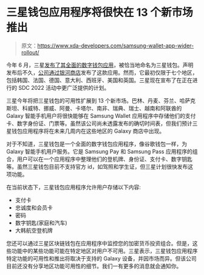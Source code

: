 # 三星钱包应用程序将很快在 13 个新市场推出

> 原文：<https://www.xda-developers.com/samsung-wallet-app-wider-rollout/>

今年 6 月，三星[发布了其全面的数字钱包应用](https://www.xda-developers.com/samsung-wallet-launch/)，被恰当地命名为三星钱包。声明发布后不久，[公司通过银河商店](https://www.xda-developers.com/samsung-wallet-now-available-galaxy-store/)发布了这款应用。然而，它最初仅限于七个地区，包括韩国、法国、德国、意大利、西班牙、美国和英国。三星现在宣布了在正在进行的 SDC 2022 活动中更广泛提供的计划。

三星今年将把三星钱包的可用性扩展到 13 个新市场。巴林、丹麦、芬兰、哈萨克斯坦、科威特、挪威、阿曼、卡塔尔、南非、瑞典、瑞士、越南和阿联酋的 Galaxy 智能手机用户将很快能够在 Samsung Wallet 应用程序中存储他们的支付卡、数字身份证、门票等。虽然该公司尚未透露发布的确切时间表，但我们预计三星钱包应用程序将在未来几周内在这些地区的 Galaxy 商店中出现。

对于不知道，三星钱包是一个全面的数字钱包应用程序，像谷歌钱包一样，为 Galaxy 智能手机用户服务。它是 Samsung Pay 和 Samsung Pass 应用程序的组合，用户可以在一个应用程序中整理他们的登机牌、身份证、支付卡、数字钥匙等。虽然三星钱包目前不支持官方 id，如驾照和学生证，但三星计划很快发布这项功能。

在当前状态下，三星钱包应用程序允许用户存储以下内容:

*   支付卡
*   忠诚度和会员卡
*   密码
*   数字钥匙(家庭和汽车)
*   大韩航空登机牌

您还可以通过三星区块链钱包在应用程序中监控您的加密货币投资组合。但是，这些功能中的某些功能可能在特定地区对用户不可用。三星表示，三星钱包应用程序特定功能的可用性和推出将取决于支持的 Galaxy 设备，并因市场而异。但该公司目前还没有分享地区功能可用性的细节。我们一有更多的消息就会通知你。
